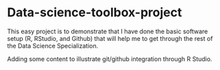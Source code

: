 # Data-science-toolbox-project
This easy project is to demonstrate that I have done the basic software setup (R, RStudio, and Github) that will help me to get through the rest of the Data Science Specialization.

Adding some content to illustrate git/github integration through R Studio.
